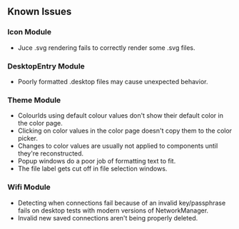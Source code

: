 ## Known Issues

### Icon Module
- Juce .svg rendering fails to correctly render some .svg files.

### DesktopEntry Module
- Poorly formatted .desktop files may cause unexpected behavior.

### Theme Module
- ColourIds using default colour values don't show their default color in the color page.
- Clicking on color values in the color page doesn't copy them to the color picker.
- Changes to color values are usually not applied to components until they're reconstructed.
- Popup windows do a poor job of formatting text to fit.
- The file label gets cut off in file selection windows.

### Wifi Module
- Detecting when connections fail because of an invalid key/passphrase fails on desktop tests with modern versions of NetworkManager.
- Invalid new saved connections aren't being properly deleted.
